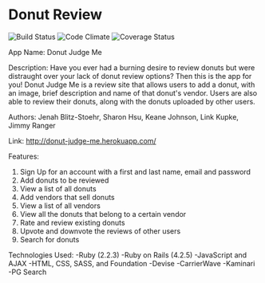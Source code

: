 # Donut Review
![Build Status](https://codeship.com/projects/95b39a20-2502-0134-9042-0e3391f87f23/status?branch=master)
![Code Climate](https://codeclimate.com/github/LmKupke/donut-review.png)
![Coverage Status](https://coveralls.io/repos/LmKupke/donut-review/badge.png)

App Name: Donut Judge Me

Description:
Have you ever had a burning desire to review donuts but were
distraught over your lack of donut review options? Then this is the app for
you! Donut Judge Me is a review site that allows users to add a donut, with an
image, brief description and name of that donut's vendor. Users are also able to
review their donuts, along with the donuts uploaded by other users.

Authors:
Jenah Blitz-Stoehr, Sharon Hsu, Keane Johnson, Link Kupke, Jimmy Ranger

Link:
http://donut-judge-me.herokuapp.com/

Features:
1) Sign Up for an account with a first and last name, email and password
2) Add donuts to be reviewed
3) View a list of all donuts
4) Add vendors that sell donuts
5) View a list of all vendors
6) View all the donuts that belong to a certain vendor
7) Rate and review existing donuts
8) Upvote and downvote the reviews of other users
9) Search for donuts

Technologies Used:
-Ruby (2.2.3)
-Ruby on Rails (4.2.5)
-JavaScript and AJAX
-HTML, CSS, SASS, and Foundation
-Devise
-CarrierWave
-Kaminari
-PG Search
